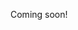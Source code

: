 Coming soon!

<!--

https://www.squibler.io/dashboard/all-your-writing
https://theleastdangeroustodolist.com/press.html

-->
